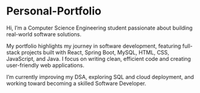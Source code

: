 # Personal-Portfolio
Hi, I’m a Computer Science Engineering student passionate about building real-world software solutions.

My portfolio highlights my journey in software development, featuring full-stack projects built with React, Spring Boot, MySQL, HTML, CSS, JavaScript, and Java. I focus on writing clean, efficient code and creating user-friendly web applications.

I’m currently improving my DSA, exploring SQL and cloud deployment, and working toward becoming a skilled Software Developer.
